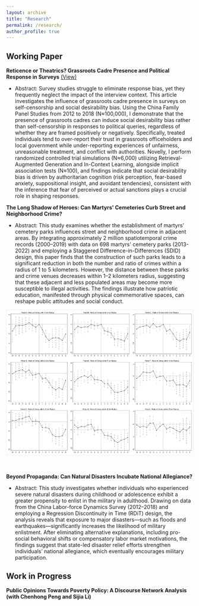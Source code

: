 ```yaml
---
layout: archive
title: "Research"
permalink: /research/
author_profile: true
---
```


## Working Paper

**Reticence or Theatrics? Grassroots Cadre Presence and Political Response in Surveys** [(View)](https://papers.ssrn.com/sol3/papers.cfm?abstract_id=5295959)
- Abstract: Survey studies struggle to eliminate response bias, yet they frequently neglect the impact of the interview context. This article investigates the influence of grassroots cadre presence in surveys on self-censorship and social desirability bias. Using the China Family Panel Studies from 2012 to 2018 (N≈100,000), I demonstrate that the presence of grassroots cadres can induce social desirability bias rather than self-censorship in responses to political queries, regardless of whether they are framed positively or negatively. Specifically, treated individuals tend to over-report their trust in grassroots officeholders and local government while under-reporting experiences of unfairness, unreasonable treatment, and conflict with authorities. Novelly, I perform randomized controlled trial simulations (N≈6,000) utilizing Retrieval-Augmented Generation and In-Context Learning, alongside implicit association tests (N≈100), and findings indicate that social desirability bias is driven by authoritarian cognition (risk perception, fear-based anxiety, suppositional insight, and avoidant tendencies), consistent with the inference that fear of perceived or actual sanctions plays a crucial role in shaping responses.

**The Long Shadow of Heroes: Can Martyrs' Cemeteries Curb Street and Neighborhood Crime?**
- Abstract: This study examines whether the establishment of martyrs' cemetery parks influences street and neighborhood crime in adjacent areas. By integrating approximately 2 million spatiotemporal crime records (2000–2019) with data on 698 martyrs' cemetery parks (2013-2022) and employing a Staggered Difference-in-Differences (SDID) design, this paper finds that the construction of such parks leads to a significant reduction in both the number and ratio of crimes within a radius of 1 to 5 kilometers. However, the distance between these parks and crime venues decreases within 1–2 kilometers radius, suggesting that these adjacent and less populated areas may become more susceptible to illegal activities. The findings illustrate how patriotic education, manifested through physical commemorative spaces, can reshape public attitudes and social conduct.

![crime](https://github.com/jiajunli-cn/jiajunli-cn.github.io/raw/master/images/combined_crime.jpg)

<img scr="https://github.com/jiajunli-cn/jiajunli-cn.github.io/raw/master/images/combined_crime.jpg" width=600>

**Beyond Propaganda: Can Natural Disasters Incubate National Allegiance?**
- Abstract: This study investigates whether individuals who experienced severe natural disasters during childhood or adolescence exhibit a greater propensity to enlist in the military in adulthood. Drawing on data from the China Labor-force Dynamics Survey (2012–2018) and employing a Regression Discontinuity in Time (RDiT) design, the analysis reveals that exposure to major disasters—such as floods and earthquakes—significantly increases the likelihood of military enlistment. After eliminating alternative explanations, including pro-social behavioral shifts or compensatory labor market motivations, the findings suggest that state-led disaster relief efforts strengthen individuals’ national allegiance, which eventually encourages military participation.

## Work in Progress

**Public Opinions Towards Poverty Policy: A Discourse Network Analysis (with Chenhong Peng and Sijia Li)**
